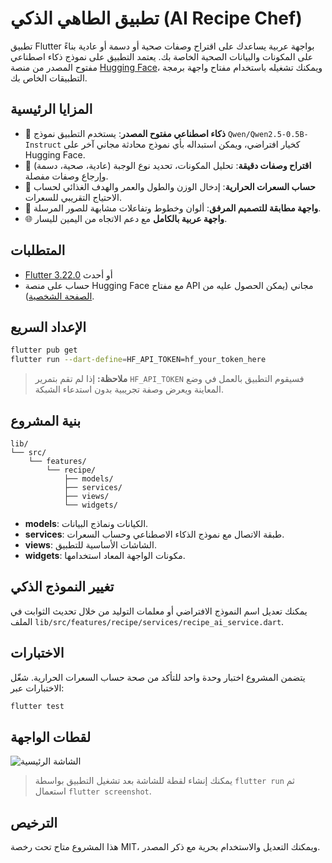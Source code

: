 # تطبيق الطاهي الذكي (AI Recipe Chef)

تطبيق Flutter بواجهة عربية يساعدك على اقتراح وصفات صحية أو دسمة أو عادية بناءً على المكونات والبيانات الصحية الخاصة بك. يعتمد التطبيق على نموذج ذكاء اصطناعي مفتوح المصدر من منصة [Hugging Face](https://huggingface.co/models)، ويمكنك تشغيله باستخدام مفتاح واجهة برمجة التطبيقات الخاص بك.

## المزايا الرئيسية

- 🧠 **ذكاء اصطناعي مفتوح المصدر**: يستخدم التطبيق نموذج `Qwen/Qwen2.5-0.5B-Instruct` كخيار افتراضي، ويمكن استبداله بأي نموذج محادثة مجاني آخر على Hugging Face.
- 🍲 **اقتراح وصفات دقيقة**: تحليل المكونات، تحديد نوع الوجبة (عادية، صحية، دسمة) وإرجاع وصفات مفصلة.
- 🏃 **حساب السعرات الحرارية**: إدخال الوزن والطول والعمر والهدف الغذائي لحساب الاحتياج التقريبي للسعرات.
- 🎨 **واجهة مطابقة للتصميم المرفق**: ألوان وخطوط وتفاعلات مشابهة للصور المرسلة.
- 🌐 **واجهة عربية بالكامل** مع دعم الاتجاه من اليمين لليسار.

## المتطلبات

- [Flutter 3.22.0](https://docs.flutter.dev/get-started/install) أو أحدث
- حساب على منصة Hugging Face مع مفتاح API مجاني (يمكن الحصول عليه من [الصفحة الشخصية](https://huggingface.co/settings/tokens)).

## الإعداد السريع

```bash
flutter pub get
flutter run --dart-define=HF_API_TOKEN=hf_your_token_here
```

> **ملاحظة:** إذا لم تقم بتمرير `HF_API_TOKEN` فسيقوم التطبيق بالعمل في وضع المعاينة ويعرض وصفة تجريبية بدون استدعاء الشبكة.

## بنية المشروع

```
lib/
└── src/
    └── features/
        └── recipe/
            ├── models/
            ├── services/
            ├── views/
            └── widgets/
```

- **models**: الكيانات ونماذج البيانات.
- **services**: طبقة الاتصال مع نموذج الذكاء الاصطناعي وحساب السعرات.
- **views**: الشاشات الأساسية للتطبيق.
- **widgets**: مكونات الواجهة المعاد استخدامها.

## تغيير النموذج الذكي

يمكنك تعديل اسم النموذج الافتراضي أو معلمات التوليد من خلال تحديث الثوابت في الملف `lib/src/features/recipe/services/recipe_ai_service.dart`.

## الاختبارات

يتضمن المشروع اختبار وحدة واحد للتأكد من صحة حساب السعرات الحرارية. شغّل الاختبارات عبر:

```bash
flutter test
```


## لقطات الواجهة

![الشاشة الرئيسية](screen_main.png)

> يمكنك إنشاء لقطة للشاشة بعد تشغيل التطبيق بواسطة `flutter run` ثم استعمال `flutter screenshot`.

## الترخيص

هذا المشروع متاح تحت رخصة MIT، ويمكنك التعديل والاستخدام بحرية مع ذكر المصدر.
